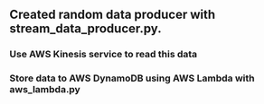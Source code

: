 ## Created random data producer with stream_data_producer.py. 
### Use AWS Kinesis service to read this data
### Store data to AWS DynamoDB using AWS Lambda with aws_lambda.py
